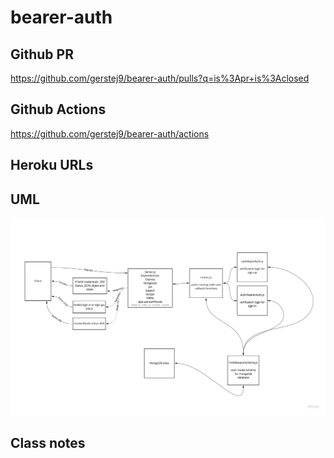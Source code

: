 # bearer-auth

## Github PR
https://github.com/gerstej9/bearer-auth/pulls?q=is%3Apr+is%3Aclosed

## Github Actions
https://github.com/gerstej9/bearer-auth/actions

## Heroku URLs


## UML
![](/assets/Lab07UML.jpg)

## Class notes
